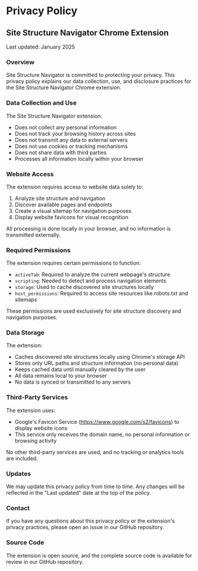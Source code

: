 # Privacy Policy

## Site Structure Navigator Chrome Extension

Last updated: January 2025

### Overview

Site Structure Navigator is committed to protecting your privacy. This privacy policy explains our data collection, use, and disclosure practices for the Site Structure Navigator Chrome extension.

### Data Collection and Use

The Site Structure Navigator extension:

- Does not collect any personal information
- Does not track your browsing history across sites
- Does not transmit any data to external servers
- Does not use cookies or tracking mechanisms
- Does not share data with third parties
- Processes all information locally within your browser

### Website Access

The extension requires access to website data solely to:

1. Analyze site structure and navigation
2. Discover available pages and endpoints
3. Create a visual sitemap for navigation purposes
4. Display website favicons for visual recognition

All processing is done locally in your browser, and no information is transmitted externally.

### Required Permissions

The extension requires certain permissions to function:

- `activeTab`: Required to analyze the current webpage's structure
- `scripting`: Needed to detect and process navigation elements
- `storage`: Used to cache discovered site structures locally
- `host_permissions`: Required to access site resources like robots.txt and sitemaps

These permissions are used exclusively for site structure discovery and navigation purposes.

### Data Storage

The extension:

- Caches discovered site structures locally using Chrome's storage API
- Stores only URL paths and structure information (no personal data)
- Keeps cached data until manually cleared by the user
- All data remains local to your browser
- No data is synced or transmitted to any servers

### Third-Party Services

The extension uses:

- Google's Favicon Service (https://www.google.com/s2/favicons) to display website icons
- This service only receives the domain name, no personal information or browsing activity

No other third-party services are used, and no tracking or analytics tools are included.

### Updates

We may update this privacy policy from time to time. Any changes will be reflected in the "Last updated" date at the top of the policy.

### Contact

If you have any questions about this privacy policy or the extension's privacy practices, please open an issue in our GitHub repository.

### Source Code

The extension is open source, and the complete source code is available for review in our GitHub repository.
